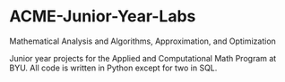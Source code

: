 # ACME-Junior-Year-Labs
Mathematical Analysis and Algorithms, Approximation, and Optimization

Junior year projects for the Applied and Computational Math Program at BYU. All code is written in Python except for two in SQL.  

